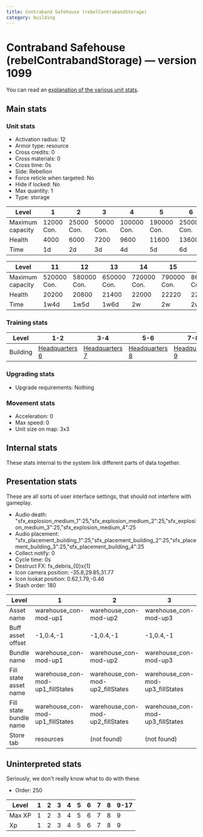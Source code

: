 ```yaml
---
title: Contraband Safehouse (rebelContrabandStorage)
category: building
---
```


# Contraband Safehouse (rebelContrabandStorage) — version 1099

You can read an [explanation  of the various unit stats](unitexplained.md).

## Main stats

### Unit stats

  * Activation radius: 12
  * Armor type: resource
  * Cross credits: 0
  * Cross materials: 0
  * Cross time: 0s
  * Side: Rebellion
  * Force reticle when targeted: No
  * Hide if locked: No
  * Max quantity: 1
  * Type: storage

|Level           |1          |2          |3          |4           |5           |6           |7           |8           |9           |10          |
|----------------|-----------|-----------|-----------|------------|------------|------------|------------|------------|------------|------------|
|Maximum capacity|12000  Con.|25000  Con.|50000  Con.|100000  Con.|190000  Con.|250000  Con.|280000  Con.|310000  Con.|380000  Con.|450000  Con.|
|Health          |4000       |6000       |7200       |9600        |11600       |13600       |15600       |17600       |19000       |19600       |
|Time            |1d         |2d         |3d         |4d          |5d          |6d          |1w          |1w1d        |1w2d        |1w3d        |


|Level           |11          |12          |13          |14          |15          |16          |17          |
|----------------|------------|------------|------------|------------|------------|------------|------------|
|Maximum capacity|520000  Con.|580000  Con.|650000  Con.|720000  Con.|790000  Con.|860000  Con.|930000  Con.|
|Health          |20200       |20800       |21400       |22000       |22220       |22440       |22660       |
|Time            |1w4d        |1w5d        |1w6d        |2w          |2w          |2w          |2w          |


### Training stats

|Level   |1-2                           |3-4                           |5-6                           |7-8                           |9-17                           |
|--------|------------------------------|------------------------------|------------------------------|------------------------------|-------------------------------|
|Building|[Headquarters 6](rebelHQ.html)|[Headquarters 7](rebelHQ.html)|[Headquarters 8](rebelHQ.html)|[Headquarters 9](rebelHQ.html)|[Headquarters 10](rebelHQ.html)|


### Upgrading stats

  * Upgrade requirements: Nothing

### Movement stats

  * Acceleration: 0
  * Max speed: 0
  * Unit size on map: 3x3

## Internal stats

These stats internal to the system link different parts of data together.


## Presentation stats

These are all sorts of user interface settings, that should not interfere with gameplay.

  * Audio death: "sfx_explosion_medium_1":25,"sfx_explosion_medium_2":25,"sfx_explosion_medium_3":25,"sfx_explosion_medium_4":25
  * Audio placement: "sfx_placement_building_1":25,"sfx_placement_building_2":25,"sfx_placement_building_3":25,"sfx_placement_building_4":25
  * Collect notify: 0
  * Cycle time: 0s
  * Destruct FX: fx_debris_{0}x{1}
  * Icon camera position: -35.8,29.85,31.77
  * Icon lookat position: 0.62,1.79,-0.46
  * Stash order: 180

|Level                 |1                               |2                               |3                               |4                               |5                               |6                               |7                               |8                               |9-17                            |
|----------------------|--------------------------------|--------------------------------|--------------------------------|--------------------------------|--------------------------------|--------------------------------|--------------------------------|--------------------------------|--------------------------------|
|Asset name            |warehouse_con-mod-up1           |warehouse_con-mod-up2           |warehouse_con-mod-up3           |warehouse_con-mod-up4           |warehouse_con-mod-up5           |warehouse_con-mod-up6           |warehouse_con-mod-up7           |warehouse_con-mod-up8           |warehouse_con-mod-up9           |
|Buff asset offset     |-1,0.4,-1                       |-1,0.4,-1                       |-1,0.4,-1                       |-1,0.6,-1                       |-1,0.4,-1                       |-1,0.4,-1                       |-1,0.4,-1                       |-1,0.4,-1                       |-1,0.4,-1                       |
|Bundle name           |warehouse_con-mod-up1           |warehouse_con-mod-up2           |warehouse_con-mod-up3           |warehouse_con-mod-up4           |warehouse_con-mod-up5           |warehouse_con-mod-up6           |warehouse_con-mod-up7           |warehouse_con-mod-up8           |warehouse_con-mod-up9           |
|Fill state asset name |warehouse_con-mod-up1_fillStates|warehouse_con-mod-up2_fillStates|warehouse_con-mod-up3_fillStates|warehouse_con-mod-up4_fillStates|warehouse_con-mod-up5_fillStates|warehouse_con-mod-up6_fillStates|warehouse_con-mod-up7_fillStates|warehouse_con-mod-up7_fillStates|warehouse_con-mod-up7_fillStates|
|Fill state bundle name|warehouse_con-mod-up1_fillStates|warehouse_con-mod-up2_fillStates|warehouse_con-mod-up3_fillStates|warehouse_con-mod-up4_fillStates|warehouse_con-mod-up5_fillStates|warehouse_con-mod-up6_fillStates|warehouse_con-mod-up7_fillStates|warehouse_con-mod-up7_fillStates|warehouse_con-mod-up7_fillStates|
|Store tab             |resources                       |(not found)                     |(not found)                     |(not found)                     |(not found)                     |(not found)                     |(not found)                     |(not found)                     |(not found)                     |


## Uninterpreted stats

Seriously, we don't really know what to do with these.

  * Order: 250

|Level |1|2|3|4|5|6|7|8|9-17|
|------|-|-|-|-|-|-|-|-|----|
|Max XP|1|2|3|4|5|6|7|8|9   |
|Xp    |1|2|3|4|5|6|7|8|9   |


